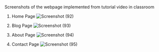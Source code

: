 Screenshots of the webpage implemented from tutorial video in classroom

1. Home Page
   ![Screenshot (92)](https://github.com/user-attachments/assets/dc690e85-c5e2-40fa-8b0d-5e00fa425d0b)

2. Blog Page
   ![Screenshot (93)](https://github.com/user-attachments/assets/5f5540ca-fce4-401a-ae93-d0e73df22b27)

3. About Page
   ![Screenshot (94)](https://github.com/user-attachments/assets/8ab3dbcd-34cb-4cad-911b-8386fa695755)

4. Contact Page
   ![Screenshot (95)](https://github.com/user-attachments/assets/b4ef82d1-daa4-496a-895f-71e5c6d05411)
